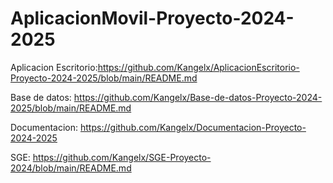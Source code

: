 # AplicacionMovil-Proyecto-2024-2025

Aplicacion Escritorio:https://github.com/Kangelx/AplicacionEscritorio-Proyecto-2024-2025/blob/main/README.md

Base de datos: https://github.com/Kangelx/Base-de-datos-Proyecto-2024-2025/blob/main/README.md

Documentacion: https://github.com/Kangelx/Documentacion-Proyecto-2024-2025

SGE: https://github.com/Kangelx/SGE-Proyecto-2024/blob/main/README.md
